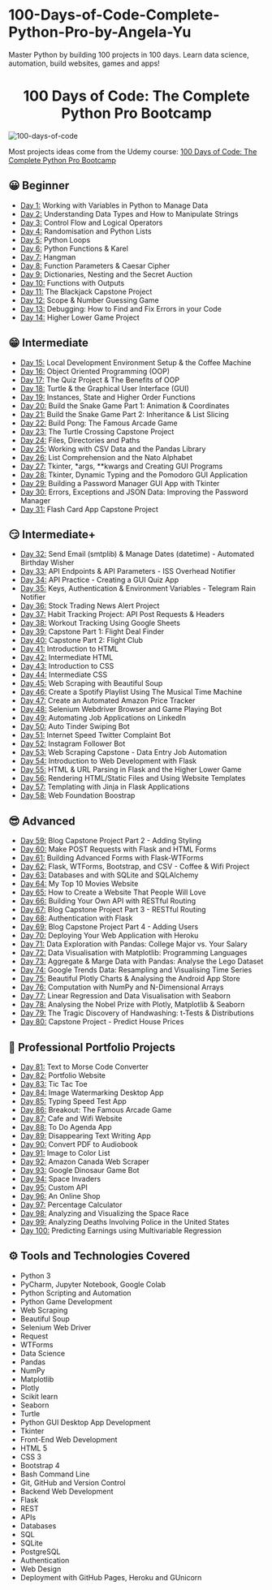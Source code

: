 # 100-Days-of-Code-Complete-Python-Pro-by-Angela-Yu
Master Python by building 100 projects in 100 days. Learn data science, automation, build websites, games and apps!
<h1 align="center">100 Days of Code: The Complete Python Pro Bootcamp
</h1>

![100-days-of-code](https://user-images.githubusercontent.com/98851253/155425637-9ac7250e-52a3-429a-a679-ac619f5ff6ea.gif)

Most projects ideas come from the Udemy course: [100 Days of Code: The Complete Python Pro Bootcamp](https://www.udemy.com/course/100-days-of-code/)

## 😀 Beginner 
- [Day 1:]() Working with Variables in Python to Manage Data
- [Day 2:]() Understanding Data Types and How to Manipulate Strings
- [Day 3:]() Control Flow and Logical Operators
- [Day 4:]() Randomisation and Python Lists
- [Day 5:]() Python Loops
- [Day 6:]() Python Functions & Karel
- [Day 7:]() Hangman
- [Day 8:]() Function Parameters & Caesar Cipher
- [Day 9:]() Dictionaries, Nesting and the Secret Auction
- [Day 10:]() Functions with Outputs
- [Day 11:]() The Blackjack Capstone Project
- [Day 12:]() Scope & Number Guessing Game
- [Day 13:]() Debugging: How to Find and Fix Errors in your Code
- [Day 14:]() Higher Lower Game Project

## 😁 Intermediate
- [Day 15:]() Local Development Environment Setup & the Coffee Machine
- [Day 16:]() Object Oriented Programming (OOP)
- [Day 17:]() The Quiz Project & The Benefits of OOP
- [Day 18:]() Turtle & the Graphical User Interface (GUI)
- [Day 19:]() Instances, State and Higher Order Functions
- [Day 20:]() Build the Snake Game Part 1: Animation & Coordinates
- [Day 21:]() Build the Snake Game Part 2: Inheritance & List Slicing
- [Day 22:]() Build Pong: The Famous Arcade Game
- [Day 23:]() The Turtle Crossing Capstone Project
- [Day 24:]() Files, Directories and Paths
- [Day 25:]() Working with CSV Data and the Pandas Library
- [Day 26:]() List Comprehension and the Nato Alphabet
- [Day 27:]() Tkinter, *args, **kwargs and Creating GUI Programs
- [Day 28:]() Tkinter, Dynamic Typing and the Pomodoro GUI Application
- [Day 29:]() Building a Password Manager GUI App with Tkinter
- [Day 30:]() Errors, Exceptions and JSON Data: Improving the Password Manager
- [Day 31:]() Flash Card App Capstone Project

## 😏 Intermediate+
- [Day 32:]() Send Email (smtplib) & Manage Dates (datetime) - Automated Birthday Wisher
- [Day 33:]() API Endpoints & API Parameters - ISS Overhead Notifier
- [Day 34:]() API Practice - Creating a GUI Quiz App
- [Day 35:]() Keys, Authentication & Environment Variables - Telegram Rain Notifier
- [Day 36:]() Stock Trading News Alert Project
- [Day 37:]() Habit Tracking Project: API Post Requests & Headers
- [Day 38:]() Workout Tracking Using Google Sheets
- [Day 39:]() Capstone Part 1: Flight Deal Finder
- [Day 40:]() Capstone Part 2: Flight Club
- [Day 41:]() Introduction to HTML
- [Day 42:]() Intermediate HTML
- [Day 43:]() Introduction to CSS
- [Day 44:]() Intermediate CSS
- [Day 45:]() Web Scraping with Beautiful Soup
- [Day 46:]() Create a Spotify Playlist Using The Musical Time Machine
- [Day 47:]() Create an Automated Amazon Price Tracker
- [Day 48:]() Selenium Webdriver Browser and Game Playing Bot
- [Day 49:]() Automating Job Applications on LinkedIn
- [Day 50:]() Auto Tinder Swiping Bot
- [Day 51:]() Internet Speed Twitter Complaint Bot
- [Day 52:]() Instagram Follower Bot
- [Day 53:]() Web Scraping Capstone - Data Entry Job Automation
- [Day 54:]() Introduction to Web Development with Flask
- [Day 55:]() HTML & URL Parsing in Flask and the Higher Lower Game
- [Day 56:]() Rendering HTML/Static Files and Using Website Templates
- [Day 57:]() Templating with Jinja in Flask Applications
- [Day 58:]() Web Foundation Boostrap

## 😎 Advanced
- [Day 59:]() Blog Capstone Project Part 2 - Adding Styling
- [Day 60:]() Make POST Requests with Flask and HTML Forms
- [Day 61:]() Building Advanced Forms with Flask-WTForms
- [Day 62:]() Flask, WTForms, Bootstrap, and CSV - Coffee & Wifi Project
- [Day 63:]() Databases and with SQLite and SQLAlchemy
- [Day 64:]() My Top 10 Movies Website
- [Day 65:]() How to Create a Website That People Will Love
- [Day 66:]() Building Your Own API with RESTful Routing
- [Day 67:]() Blog Capstone Project Part 3 - RESTful Routing
- [Day 68:]() Authentication with Flask
- [Day 69:]() Blog Capstone Project Part 4 - Adding Users
- [Day 70:]() Deploying Your Web Application with Heroku
- [Day 71:]() Data Exploration with Pandas: College Major vs. Your Salary
- [Day 72:]() Data Visualisation with Matplotlib: Programming Languages
- [Day 73:]() Aggregate & Marge Data with Pandas: Analyse the Lego Dataset
- [Day 74:]() Google Trends Data: Resampling and Visualising Time Series
- [Day 75:]() Beautiful Plotly Charts & Analysing the Android App Store
- [Day 76:]() Computation with NumPy and N-Dimensional Arrays
- [Day 77:]() Linear Regression and Data Visualisation with Seaborn
- [Day 78:]() Analysing the Nobel Prize with Plotly, Matplotlib & Seaborn
- [Day 79:]() The Tragic Discovery of Handwashing: t-Tests & Distributions
- [Day 80:]() Capstone Project - Predict House Prices

## 🤖 Professional Portfolio Projects
- [Day 81:]() Text to Morse Code Converter
- [Day 82:]() Portfolio Website
- [Day 83:]() Tic Tac Toe
- [Day 84:]() Image Watermarking Desktop App
- [Day 85:]() Typing Speed Test App
- [Day 86:]() Breakout: The Famous Arcade Game
- [Day 87:]() Cafe and Wifi Website
- [Day 88:]() To Do Agenda App
- [Day 89:]() Disappearing Text Writing App
- [Day 90:]() Convert PDF to Audiobook
- [Day 91:]() Image to Color List
- [Day 92:]() Amazon Canada Web Scraper
- [Day 93:]() Google Dinosaur Game Bot
- [Day 94:]() Space Invaders
- [Day 95:]() Custom API
- [Day 96:]() An Online Shop
- [Day 97:]() Percentage Calculator
- [Day 98:]() Analyzing and Visualizing the Space Race
- [Day 99:]() Analyzing Deaths Involving Police in the United States
- [Day 100:](0) Predicting Earnings using Multivariable Regression

## ⚙ Tools and Technologies Covered
- Python 3
- PyCharm, Jupyter Notebook, Google Colab
- Python Scripting and Automation
- Python Game Development
- Web Scraping
- Beautiful Soup
- Selenium Web Driver
- Request
- WTForms
- Data Science
- Pandas
- NumPy
- Matplotlib
- Plotly
- Scikit learn
- Seaborn
- Turtle
- Python GUI Desktop App Development
- Tkinter
- Front-End Web Development
- HTML 5
- CSS 3
- Bootstrap 4
- Bash Command Line
- Git, GitHub and Version Control
- Backend Web Development
- Flask
- REST
- APIs
- Databases
- SQL
- SQLite
- PostgreSQL
- Authentication
- Web Design
- Deployment with GitHub Pages, Heroku and GUnicorn
